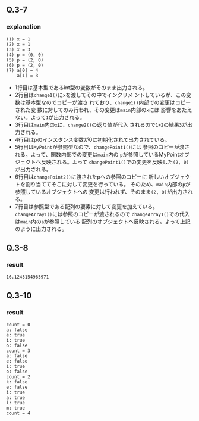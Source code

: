 ## Q.3-7
### explanation
```stdout
(1) x = 1
(2) x = 1
(3) x = 3
(4) p = (0, 0)
(5) p = (2, 0)
(6) p = (2, 0)
(7) a[0] = 4
    a[1] = 3
```
- 1行目は基本型であるint型の変数がそのまま出力される。
- 2行目は`change1()`に`x`を渡してその中でインクリメ
  ントしているが、この変数は基本型なのでコピーが渡さ
  れており、`change1()`内部での変更はコピーされた変
  数に対してのみ行われ、その変更は`main`内部の`x`には
  影響をあたえない。よって`1`が出力される。
- 3行目は`main`内の`x`に、`change2()`の返り値が代入
  されるので`1+2`の結果`3`が出力される。
- 4行目はpのインスタンス変数が0に初期化されて出力されている。
- 5行目は`MyPoint`が参照型なので、`changePoint1()`には
  参照のコピーが渡される。よって、関数内部での変更は`main`内の
  `p`が参照しているMyPointオブジェクトへ反映される。よって
  `changePoint1()`での変更を反映した`(2, 0)`が出力される。
- 6行目は`changePoint2()`に渡されたpへの参照のコピーに
  新しいオブジェクトを割り当ててそこに対して変更を行っている。
  そのため、`main`内部の`p`が参照しているオブジェクトへの
  変更は行われず、そのまま`(2, 0)`が出力される。
- 7行目は参照型である配列の要素に対して変更を加えている。
  `changeArray1()`には参照のコピーが渡されるので
  `changeArray1()`での代入は`main`内の`a`が参照している
  配列のオブジェクトへ反映される。よって上記のように出力される。


## Q.3-8
### result
```stdout
16.1245154965971
```


## Q.3-10
### result
```stdout
count = 0
a: false
e: true
i: true
o: false
count = 3
a: false
e: false
i: true
o: false
count = 2
k: false
e: false
i: true
a: true
l: true
m: true
count = 4
```
